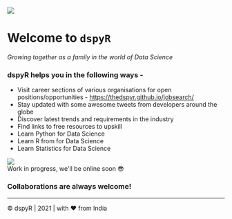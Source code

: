 ![](https://komarev.com/ghpvc/?username=thedspyr&color=red)
# Welcome to `dspyR`
*Growing together as a family in the world of Data Science*

### dspyR helps you in the following ways - 

* Visit career sections of various organisations for open positions/opportunities - https://thedspyr.github.io/jobsearch/
* Stay updated with some awesome tweets from developers around the globe
* Discover latest trends and requirements in the industry
* Find links to free resources to upskill
* Learn Python for Data Science
* Learn R from  for Data Science
* Learn Statistics for Data Science

![](https://book.giflingua.com/images/origin/work-in-progress.gif)
<br>
Work in progress, we'll be online soon 😎

### Collaborations are always welcome!
<hr>
© dspyR | 2021 | with ❤️ from India 
